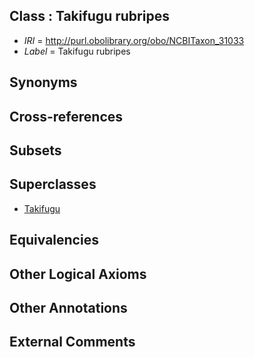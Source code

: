 
## Class : Takifugu rubripes

 * *IRI* = http://purl.obolibrary.org/obo/NCBITaxon_31033
 * *Label* = Takifugu rubripes

## Synonyms


## Cross-references


## Subsets


## Superclasses

 * [Takifugu](../../NCBITaxon/32/NCBITaxon_31032.md)

## Equivalencies


## Other Logical Axioms


## Other Annotations


## External Comments

